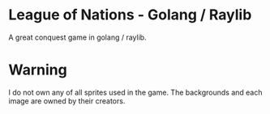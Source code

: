 # League of Nations - Golang / Raylib

A great conquest game in golang / raylib.

# Warning

I do not own any of all sprites used in the game. The backgrounds and each image are owned by their creators.
